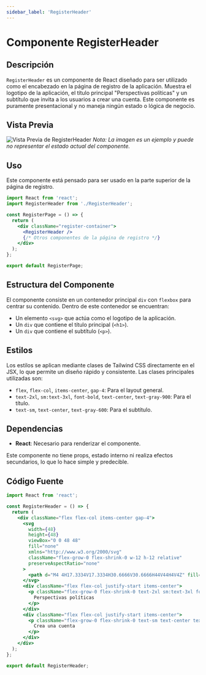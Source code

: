 ```yaml
---
sidebar_label: 'RegisterHeader'
---
```


# Componente RegisterHeader

## Descripción

`RegisterHeader` es un componente de React diseñado para ser utilizado como el encabezado en la página de registro de la aplicación. Muestra el logotipo de la aplicación, el título principal "Perspectivas políticas" y un subtítulo que invita a los usuarios a crear una cuenta. Este componente es puramente presentacional y no maneja ningún estado o lógica de negocio.

## Vista Previa

![Vista Previa de RegisterHeader](https://i.imgur.com/EjemploDeImagen.png) 
*Nota: La imagen es un ejemplo y puede no representar el estado actual del componente.*

## Uso

Este componente está pensado para ser usado en la parte superior de la página de registro.

```jsx
import React from 'react';
import RegisterHeader from './RegisterHeader';

const RegisterPage = () => {
  return (
    <div className="register-container">
      <RegisterHeader />
      {/* Otros componentes de la página de registro */}
    </div>
  );
};

export default RegisterPage;
```

## Estructura del Componente

El componente consiste en un contenedor principal `div` con `flexbox` para centrar su contenido. Dentro de este contenedor se encuentran:

- Un elemento `<svg>` que actúa como el logotipo de la aplicación.
- Un `div` que contiene el título principal (`<h1>`).
- Un `div` que contiene el subtítulo (`<p>`).

## Estilos

Los estilos se aplican mediante clases de Tailwind CSS directamente en el JSX, lo que permite un diseño rápido y consistente. Las clases principales utilizadas son:
- `flex`, `flex-col`, `items-center`, `gap-4`: Para el layout general.
- `text-2xl`, `sm:text-3xl`, `font-bold`, `text-center`, `text-gray-900`: Para el título.
- `text-sm`, `text-center`, `text-gray-600`: Para el subtítulo.

## Dependencias

- **React**: Necesario para renderizar el componente.

Este componente no tiene props, estado interno ni realiza efectos secundarios, lo que lo hace simple y predecible.

## Código Fuente

```jsx
import React from 'react';

const RegisterHeader = () => {
  return (
    <div className="flex flex-col items-center gap-4">
      <svg
        width={48}
        height={48}
        viewBox="0 0 48 48"
        fill="none"
        xmlns="http://www.w3.org/2000/svg"
        className="flex-grow-0 flex-shrink-0 w-12 h-12 relative"
        preserveAspectRatio="none"
      >
        <path d="M4 4H17.3334V17.3334H30.6666V30.6666H44V44H4V4Z" fill="#2563EB" />
      </svg>
      <div className="flex flex-col justify-start items-center">
        <p className="flex-grow-0 flex-shrink-0 text-2xl sm:text-3xl font-bold text-center text-gray-900">
          Perspectivas políticas
        </p>
      </div>
      <div className="flex flex-col justify-start items-center">
        <p className="flex-grow-0 flex-shrink-0 text-sm text-center text-gray-600">
          Crea una cuenta
        </p>
      </div>
    </div>
  );
};

export default RegisterHeader;
```